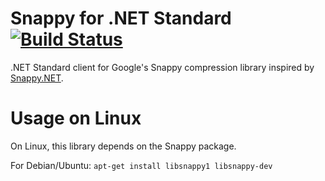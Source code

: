 # Snappy for .NET Standard [![Build Status](https://travis-ci.org/DavidRouyer/Snappy.svg?branch=master)](https://travis-ci.org/DavidRouyer/Snappy)

.NET Standard client for Google's Snappy compression library inspired by [Snappy.NET](https://snappy.angeloflogic.com/).

# Usage on Linux

On Linux, this library depends on the Snappy package.

For Debian/Ubuntu:
`apt-get install libsnappy1 libsnappy-dev`